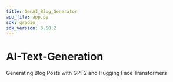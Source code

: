 ```yaml
---
title: GenAI_Blog_Generator
app_file: app.py
sdk: gradio
sdk_version: 3.50.2
---
```

# AI-Text-Generation
Generating Blog Posts with GPT2 and Hugging Face Transformers
